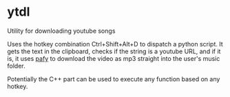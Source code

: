 # ytdl
Utility for downloading youtube songs


Uses the hotkey combination Ctrl+Shift+Alt+D to dispatch a python script. It gets the text in the clipboard, checks if the string is a youtube URL, and if it is, it uses [pafy](https://github.com/mps-youtube/pafy) to download the video as mp3 straight into the user's music folder.

Potentially the C++ part can be used to execute any function based on any hotkey.
